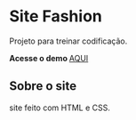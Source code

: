 # Site Fashion 
Projeto para treinar codificação.


<Strong>
Acesse o demo 
</strong>
<a href="https://eubrenobrito.github.io/site-Twisted-Fate/" target="_blank"> AQUI </a>


## Sobre o site
site feito com HTML e CSS. 
